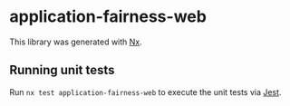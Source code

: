 # application-fairness-web

This library was generated with [Nx](https://nx.dev).

## Running unit tests

Run `nx test application-fairness-web` to execute the unit tests via [Jest](https://jestjs.io).
